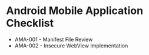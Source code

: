 # Android Mobile Application Checklist
* AMA-001 - Manifest File Review
* AMA-002 - Insecure WebView Implementation
